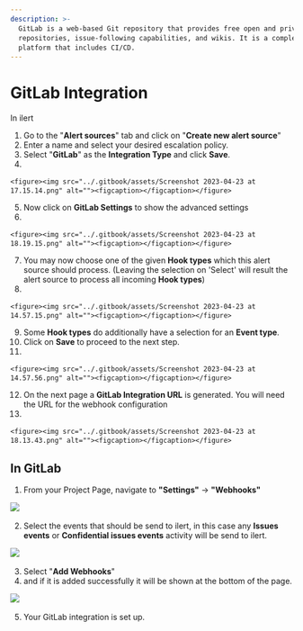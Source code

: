 ```yaml
---
description: >-
  GitLab is a web-based Git repository that provides free open and private
  repositories, issue-following capabilities, and wikis. It is a complete DevOps
  platform that includes CI/CD.
---
```


# GitLab Integration

In ilert

1. Go to the "**Alert sources**" tab and click on "**Create new alert source**"
2. Enter a name and select your desired escalation policy.
3. Select "**GitLab**" as the **Integration Type** and click **Save**.
4.

    <figure><img src="../.gitbook/assets/Screenshot 2023-04-23 at 17.15.14.png" alt=""><figcaption></figcaption></figure>
5. Now click on **GitLab Settings** to show the advanced settings
6.

    <figure><img src="../.gitbook/assets/Screenshot 2023-04-23 at 18.19.15.png" alt=""><figcaption></figcaption></figure>
7. You may now choose one of the given **Hook types** which this alert source should process. (Leaving the selection on 'Select' will result the alert source to process all incoming **Hook types**)
8.

    <figure><img src="../.gitbook/assets/Screenshot 2023-04-23 at 14.57.15.png" alt=""><figcaption></figcaption></figure>
9. Some **Hook types** do additionally have a selection for an **Event type**.
10. Click on **Save** to proceed to the next step.
11.

    <figure><img src="../.gitbook/assets/Screenshot 2023-04-23 at 14.57.56.png" alt=""><figcaption></figcaption></figure>
12. On the next page a **GitLab Integration URL** is generated. You will need the URL for the webhook configuration
13.

    <figure><img src="../.gitbook/assets/Screenshot 2023-04-23 at 18.13.43.png" alt=""><figcaption></figcaption></figure>

## In GitLab

1. From your Project Page, navigate to **"Settings"** -> **"Webhooks"**

![](../.gitbook/assets/gitlab\_settingswebhook.png)

2. Select the events that should be send to ilert, in this case any **Issues events** or **Confidential issues events** activity will be send to ilert.

![](../.gitbook/assets/gitlab\_webhookselections.png)

3. Select "**Add Webhooks**"
4. and if it is added successfully it will be shown at the bottom of the page.

![](../.gitbook/assets/gitlab\_savewebhook.png)

5. Your GitLab integration is set up.
